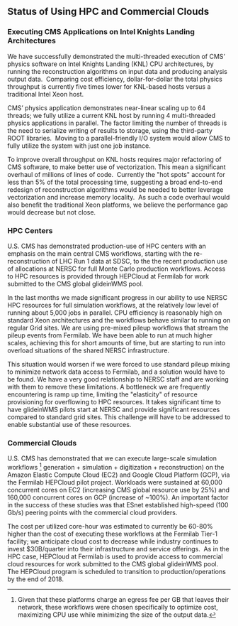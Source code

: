 Status of Using HPC and Commercial Clouds
-------------------------------------------------

### Executing CMS Applications on Intel Knights Landing Architectures

We have successfully demonstrated the multi-threaded execution of CMS’
physics software on Intel Knights Landing (KNL) CPU architectures, by
running the reconstruction algorithms on input data and producing
analysis output data.  Comparing cost efficiency, dollar-for-dollar the
total physics throughput is currently five times lower for KNL-based
hosts versus a traditional Intel Xeon host. 


CMS’ physics application demonstrates near-linear scaling up to 64
threads; we fully utilize a current KNL host by running 4 multi-threaded
physics applications in parallel. The factor limiting the number of
threads is the need to serialize writing of results to storage, using
the third-party ROOT libraries.  Moving to a parallel-friendly I/O
system would allow CMS to fully utilize the system with just one job
instance. 


To improve overall throughput on KNL hosts requires major refactoring
of CMS software, to make better use of vectorization. This mean a
significant overhaul of millions of lines of code.  Currently the \"hot
spots\" account for less than 5% of the total processing time, suggesting
a broad end-to-end redesign of reconstruction algorithms would be needed
to better leverage vectorization and increase memory locality.
 As such a code overhaul would also benefit the traditional Xeon
platforms, we believe the performance gap would decrease but not
close.

### HPC Centers

U.S. CMS has demonstrated production-use of HPC centers with an
emphasis on the main central CMS workflows, starting with the
re-reconstruction of LHC Run 1 data at SDSC, to the the recent
production use of allocations at NERSC for full Monte Carlo production
workflows. Access to HPC resources is provided through HEPCloud at
Fermilab for work submitted to the CMS global glideinWMS pool. 


In the last months we made significant progress in our ability to use
NERSC HPC resources for full simulation workflows, at the relatively low
level of running about 5,000 jobs in parallel. CPU efficiency is
reasonably high on standard Xeon architectures and the workflows behave
similar to running on regular Grid sites. We are using pre-mixed pileup
workflows that stream the pileup events from Fermilab. We have been able
to run at much higher scales, achieving this for short amounts of time,
but are starting to run into overload situations of the shared NERSC
infrastructure. 

This situation would worsen if we were forced to use standard pileup
mixing to minimize network data access to Fermilab, and a solution would
have to be found. We have a very good relationship to NERSC staff and
are working with them to remove these limitations. A bottleneck we are
frequently encountering is ramp up time, limiting the \"elasticity\" of
resource provisioning for overflowing to HPC resources. It takes
significant time to have glideinWMS pilots start at NERSC and provide
significant resources compared to standard grid sites. This challenge
will have to be addressed to enable substantial use of these
resources.

### Commercial Clouds

U.S. CMS has demonstrated that we can execute large-scale simulation
workflows [^1]
generation + simulation + digitization + reconstruction) on
the Amazon Elastic Compute Cloud (EC2) and Google Cloud Platform
(GCP), via the Fermilab HEPCloud pilot project. Workloads were
sustained at 60,000 concurrent cores on EC2 (increasing CMS global
resource use by 25%) and 160,000 concurrent cores on GCP (increase of
\~100%). An important factor in the success of these studies was that
ESnet established high-speed (100 Gb/s) peering points with the
commercial cloud providers.

[^1]: Given that these platforms charge an egress
fee per GB that leaves their network, these workflows were chosen
specifically to optimize cost, maximizing CPU use while minimizing the
size of the output data.

The cost per utilized core-hour was estimated to currently be 60-80%
higher than the cost of executing these workflows at the Fermilab Tier-1
facility; we anticipate cloud cost to decrease while industry continues
to invest \$30B/quarter into their infrastructure and service offerings.
 As in the HPC case, HEPCloud at Fermilab is used to provide access
to commercial cloud resources for work submitted to the CMS
global glideinWMS pool. The HEPCloud program is scheduled to
transition to production/operations by the end of 2018.

